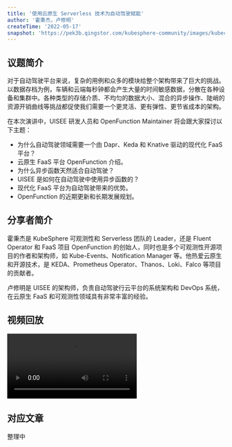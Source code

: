```yaml
---
title: '使用云原生 Serverless 技术为自动驾驶赋能'
author: '霍秉杰，卢修明'
createTime: '2022-05-17'
snapshot: 'https://pek3b.qingstor.com/kubesphere-community/images/kubecon-eu-2022-ben-lu.png'
---
```


## 议题简介

对于自动驾驶平台来说，复杂的用例和众多的模块给整个架构带来了巨大的挑战。以数据存档为例，车辆和云端每秒钟都会产生大量的时间敏感数据，分散在各种设备和集群中。各种类型的存储介质、不均匀的数据大小、混合的异步操作、陡峭的资源开销曲线等挑战都促使我们需要一个更灵活、更有弹性、更节省成本的架构。

在本次演讲中，UISEE 研发人员和 OpenFunction Maintainer 将会跟大家探讨以下主题：

- 为什么自动驾驶领域需要一个由 Dapr、Keda 和 Knative 驱动的现代化 FaaS 平台？
- 云原生 FaaS 平台 OpenFunction 介绍。
- 为什么异步函数天然适合自动驾驶？
- UISEE 是如何在自动驾驶中使用异步函数的？
- 现代化 FaaS 平台为自动驾驶带来的优势。
- OpenFunction 的近期更新和长期发展规划。

## 分享者简介

霍秉杰是 KubeSphere 可观测性和 Serverless 团队的 Leader，还是 Fluent Operator 和 FaaS 项目 OpenFunction 的创始人，同时也是多个可观测性开源项目的作者和架构师，如 Kube-Events、Notification Manager 等。他热爱云原生和开源技术，是 KEDA、Prometheus Operator、Thanos、Loki、Falco 等项目的贡献者。

卢修明是 UISEE 的架构师，负责自动驾驶行云平台的系统架构和 DevOps 系统，在云原生 FaaS 和可观测性领域具有非常丰富的经验。

## 视频回放

<video id="videoPlayer" controls="" preload="true">
  <source src="https://kubesphere-community.pek3b.qingstor.com/videos/KubeCon-EU-2022-Ben-Lu.mp4" type="video/mp4">
</video>

## 对应文章

整理中